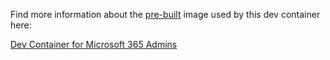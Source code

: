 Find more information about the [pre-built](https://containers.dev/implementors/reference/#prebuilding) image used by this
dev container here:

[Dev Container for Microsoft 365 Admins](https://github.com/workoho/devcontainer-image-m365-dev)
